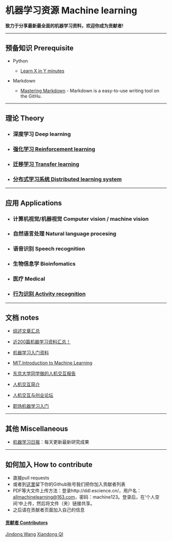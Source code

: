 # 机器学习资源 Machine learning

**致力于分享最新最全面的机器学习资料，欢迎你成为贡献者!**


- - -

##  预备知识 Prerequisite

- Python
	- [Learn X in Y minutes](https://learnxinyminutes.com/docs/python/) 	

- Markdown
	- [Mastering Markdown](https://guides.github.com/features/mastering-markdown/) - Markdown is a easy-to-use writing tool on the GitHu.  


- - -


## 理论 Theory

- ### 深度学习 Deep learning

- ### [强化学习 Reinforcement learning](https://github.com/allmachinelearning/ReinforcementLearning)

- ### [迁移学习 Transfer learning](https://jindongwang.github.io/transferlearning/)

- ### [分布式学习系统 Distributed learning system](https://github.com/allmachinelearning/Deep-Learning-System-Design)


- - -


## 应用 Applications

- ### 计算机视觉/机器视觉 Computer vision / machine vision

- ### 自然语言处理 Natural language procesing

- ### 语音识别 Speech recognition

- ### 生物信息学 Bioinfomatics

- ### 医疗 Medical

- ### [行为识别 Activity recognition](https://github.com/jindongwang/activityrecognition)



- - -

## 文档 notes

- [综述文章汇总](https://github.com/jindongwang/MachineLearning/tree/master/papers/survey)

- [近200篇机器学习资料汇总！](https://zhuanlan.zhihu.com/p/26136757)

- [机器学习入门资料](https://github.com/allmachinelearning/MachineLearning/blob/master/notes/MLMaterials.md)

- [MIT.Introduction to Machine Learning](http://ddl.escience.cn/f/Iwtu)

- [东京大学同学做的人机交互报告](https://github.com/allmachinelearning/MachineLearning/blob/master/notes/FieldResearchinChina927-104.pdf)

- [人机交互简介](https://github.com/jindongwang/HCI)

- [人机交互与创业论坛](https://github.com/allmachinelearning/MachineLearning/blob/master/notes/%E4%BA%BA%E6%9C%BA%E4%BA%A4%E4%BA%92%E4%B8%8E%E5%88%9B%E4%B8%9A%E8%AE%BA%E5%9D%9B.md)

- [职场机器学习入门](https://github.com/allmachinelearning/MachineLearning/blob/master/notes/%E8%81%8C%E5%9C%BA-%E6%9C%BA%E5%99%A8%E5%AD%A6%E4%B9%A0%E5%85%A5%E9%97%A8.md)

- - -

## 其他 Miscellaneous

- [机器学习日报](http://forum.ai100.com.cn/)：每天更新最新研究成果

- - -

## 如何加入 How to contribute

- 直接pull requests
- 或者到[这里](https://github.com/allmachinelearning/MachineLearning/issues/1)留下你的Github账号我们把你加入贡献者列表
- PDF等大文件上传方法：登录http://ddl.escience.cn/，用户名：allmachinelearning@163.com，密码：machine123。登录后，在‘个人空间’中上传，然后将文件（夹）链接共享。
- 之后请在贡献者页面加入自己的信息

#### [贡献者 Contributors](https://github.com/allmachinelearning/MachineLearning/blob/master/contributors.md)

[Jindong Wang](http://jd92.wang) [Xiandong QI](https://xiandong79.github.io)
